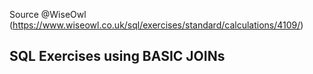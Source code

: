 
Source @WiseOwl (https://www.wiseowl.co.uk/sql/exercises/standard/calculations/4109/)<br>

## SQL Exercises using BASIC JOINs
